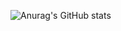 ![Anurag's GitHub stats](https://github-readme-stats.vercel.app/api?username=anuraghazra&show_icons=true&theme=chartreuse-dark)
